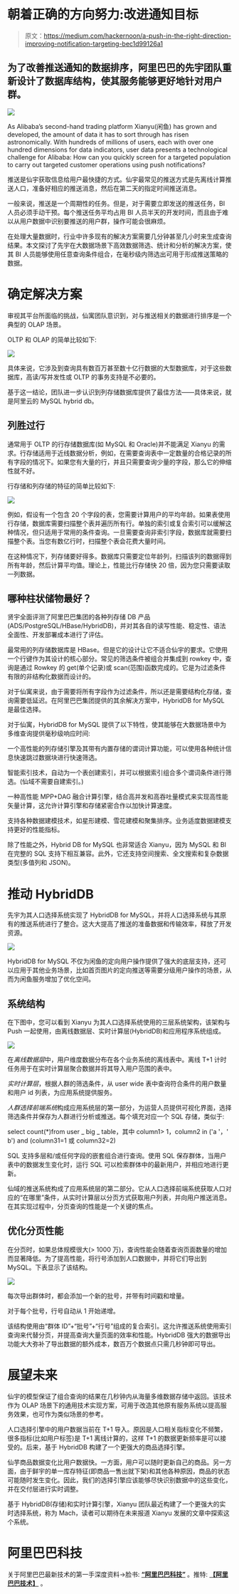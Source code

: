 # 朝着正确的方向努力:改进通知目标

> 原文：<https://medium.com/hackernoon/a-push-in-the-right-direction-improving-notification-targeting-bec1d99126a1>

## 为了改善推送通知的数据排序，阿里巴巴的先宇团队重新设计了数据库结构，使其服务能够更好地针对用户群。

![](img/4c45d80066db92b0c5a9e3fc7eb1563e.png)

As Alibaba’s second-hand trading platform Xianyu(闲鱼) has grown and developed, the amount of data it has to sort through has risen astronomically. With hundreds of millions of users, each with over one hundred dimensions for data indicators, user data presents a technological challenge for Alibaba: How can you quickly screen for a targeted population to carry out targeted customer operations using push notifications?

推送是仙宇获取信息给用户最快捷的方式。仙宇最常见的推送方式是先离线计算推送人口，准备好相应的推送消息，然后在第二天的指定时间推送消息。

一般来说，推送是一个周期性的任务。但是，对于需要立即发送的推送任务，BI 人员必须手动干预。每个推送任务平均占用 BI 人员半天的开发时间，而且由于难以从用户数据中识别要推送的用户群，操作可能会很麻烦。

在处理大量数据时，行业中许多现有的解决方案需要几分钟甚至几小时来生成查询结果。本文探讨了先宇在大数据场景下高效数据筛选、统计和分析的解决方案，使其 BI 人员能够使用任意查询条件组合，在毫秒级内筛选出可用于形成推送策略的数据。

# 确定解决方案

审视其平台所面临的挑战，仙寓团队意识到，对与推送相关的数据进行排序是一个典型的 OLAP 场景。

OLTP 和 OLAP 的简单比较如下:

![](img/c8af713e160e785addc682ac5b8853bf.png)

具体来说，它涉及到查询具有数百万甚至数十亿行数据的大型数据库，对于这些数据库，高读/写并发性或 OLTP 的事务支持是不必要的。

基于这一结论，团队进一步认识到列存储数据库提供了最佳方法——具体来说，就是阿里云的 MySQL hybrid db。

## 列胜过行

通常用于 OLTP 的行存储数据库(如 MySQL 和 Oracle)并不能满足 Xianyu 的需求。行存储适用于近线数据分析，例如，在需要查询表中一定数量的合格记录的所有字段的情况下。如果您有大量的行，并且只需要查询少量的字段，那么它的伸缩性就不好。

行存储和列存储的特征的简单比较如下:

![](img/9d5a999016e2a6027db7e12c5cfb79ba.png)

例如，假设有一个包含 20 个字段的表，您需要计算用户的平均年龄。如果表使用行存储，数据库需要扫描整个表并遍历所有行。单独的索引或复合索引可以缓解这种情况，但只适用于常用的条件查询。一旦需要查询非索引字段，数据库就需要扫描整个表。当您有数亿行时，扫描整个表会花费大量时间。

在这种情况下，列存储要好得多。数据库只需要定位年龄列，扫描该列的数据得到所有年龄，然后计算平均值。理论上，性能比行存储快 20 倍，因为您只需要读取一列数据。

## 哪种柱状储物最好？

贤宇全面评测了阿里巴巴集团的各种列存储 DB 产品(ADS/PostgreSQL/HBase/HybridDB)，并对其各自的读写性能、稳定性、语法全面性、开发部署成本进行了评估。

最常用的列存储数据库是 HBase。但是它的设计让它不适合仙宇的要求。它使用一个行键作为其设计的核心部分。常见的筛选条件被组合并集成到 rowkey 中，查询是通过 Rowkey 的 get(单个记录)或 scan(范围)函数完成的。它是为过滤条件有限的非结构化数据而设计的。

对于仙寓来说，由于需要将所有字段作为过滤条件，所以还是需要结构化存储，查询需要低延迟。在阿里巴巴集团提供的其余解决方案中，HybridDB for MySQL 是最佳选择。

对于仙寓，HybridDB for MySQL 提供了以下特性，使其能够在大数据场景中为多维查询提供毫秒级响应时间:

一个高性能的列存储引擎及其带有内置存储的谓词计算功能，可以使用各种统计信息快速跳过数据块进行快速筛选。

智能索引技术，自动为一个表创建索引，并可以根据索引组合多个谓词条件进行筛选。(仙域不需要自建索引。)

一种高性能 MPP+DAG 融合计算引擎，结合高并发和高吞吐量模式来实现高性能矢量计算，这允许计算引擎和存储紧密合作以加快计算速度。

支持各种数据建模技术，如星形建模、雪花建模和聚集排序。业务适度数据建模支持更好的性能指标。

除了性能之外，Hybrid DB for MySQL 也非常适合 Xianyu，因为 MySQL 和 BI 在完整的 SQL 支持下相互兼容。此外，它还支持空间搜索、全文搜索和复杂数据类型(多值列和 JSON)。

# 推动 HybridDB

先宇为其人口选择系统实现了 HybridDB for MySQL，并将人口选择系统与其原有的推送系统进行了整合。这大大提高了推送的准备数据和传输效率，释放了开发资源。

![](img/681f0365c3c23c691b283643b1a7ad09.png)

HybridDB for MySQL 不仅为闲鱼的定向用户操作提供了强大的底层支持，还可以应用于其他业务场景，比如首页图片的定向推送等需要分级用户操作的场景，从而为闲鱼服务增加了优化空间。

## 系统结构

在下图中，您可以看到 Xianyu 为其人口选择系统使用的三层系统架构，该架构与 Push 一起使用，由离线数据层、实时计算层(HybridDB)和应用程序系统组成。

![](img/834453ba3c48c821032cdb378680af2d.png)

在*离线数据层*中，用户维度数据分布在各个业务系统的离线表中。离线 T+1 计时任务用于在实时计算层聚合数据并将其导入用户范围的表中。

*实时计算层*，根据人群的筛选条件，从 user wide 表中查询符合条件的用户数量和用户 id 列表，为应用系统提供服务。

*人群选择前端系统*构成应用系统层的第一部分，为运营人员提供可视化界面，选择筛选条件并保存为人群进行分析或推送。每个填充对应一个 SQL 存储，类似于:

select count(*)from user _ big _ table，其中 column1> 1，column2 in ('a '，' b') and (column31=1 或 column32=2)

SQL 支持多层和/或任何字段的嵌套组合进行查询。使用 SQL 保存群体，当用户表中的数据发生变化时，运行 SQL 可以检索群体中的最新用户，并相应地进行更新。

仙域的推送系统构成了应用系统层的第二部分。它从人口选择前端系统获取人口对应的“在哪里”条件，从实时计算层以分页方式获取用户列表，并向用户推送消息。在其实现过程中，分页查询的性能是一个关键的焦点。

## 优化分页性能

在分页时，如果总体规模很大(> 1000 万)，查询性能会随着查询页面数量的增加而显著降低。为了提高性能，将行号添加到人口数据中，并将它们导出到 MySQL。下表显示了该结构。

![](img/72c45566c9475e0707eac3590c12aa42.png)

每次导出群体时，都会添加一个新的批号，并带有时间戳和增量。

对于每个批号，行号自动从 1 开始递增。

该结构使用由“群体 ID”+“批号”+“行号”组成的复合索引。这允许推送系统使用索引查询来代替分页，并提高查询大量页面的效率和性能。HybridDB 强大的数据导出功能大大弥补了导出数据的额外成本，数百万个数据点只需几秒钟即可导出。

# 展望未来

仙宇的模型保证了组合查询的结果在几秒钟内从海量多维数据存储中返回。该技术作为 OLAP 场景下的通用技术实现方案，可用于改造其他原有服务系统以提高服务效果，也可作为类似场景的参考。

人口选择引擎中的用户数据当前在 T+1 导入。原因是人口相关指标变化不频繁，很多指标(比如用户标签)是 T+1 离线计算的，这样 T+1 的数据更新频率是可以接受的。后来，基于 HybridDB 构建了一个更强大的商品选择引擎。

仙芋商品数据变化比用户数据快。一方面，用户可以随时更新自己的商品。另一方面，由于鲜宇的单一库存特征(即商品一售出就下架)和其他各种原因，商品的状态可能随时发生变化。因此，我们的选择引擎应该能够尽快识别数据中的这些变化，并在交付层进行实时调整。

基于 HybridDB(存储)和实时计算引擎，Xianyu 团队最近构建了一个更强大的实时选择系统，称为 Mach，读者可以期待在未来报道 Xianyu 发展的文章中探索这个系统。

# 阿里巴巴科技

关于阿里巴巴最新技术的第一手深度资料→脸书: [**“阿里巴巴科技”**](http://www.facebook.com/AlibabaTechnology) 。推特: [**【阿里巴巴技术】**](https://twitter.com/AliTech2017) 。
